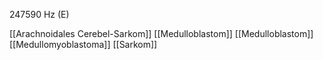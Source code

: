 247590 Hz (E)

[[Arachnoidales Cerebel-Sarkom]]
[[Medulloblastom]]
[[Medulloblastom]]
[[Medullomyoblastoma]]
[[Sarkom]]